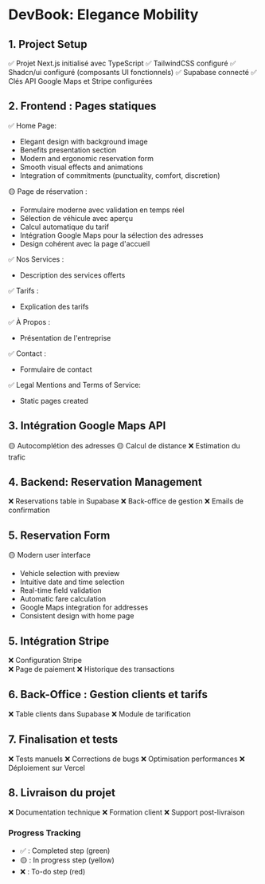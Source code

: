 # DevBook: Elegance Mobility

## 1. Project Setup
✅ Projet Next.js initialisé avec TypeScript
✅ TailwindCSS configuré
✅ Shadcn/ui configuré (composants UI fonctionnels)
✅ Supabase connecté
✅ Clés API Google Maps et Stripe configurées

## 2. Frontend : Pages statiques
✅ Home Page:
- Elegant design with background image
- Benefits presentation section
- Modern and ergonomic reservation form
- Smooth visual effects and animations
- Integration of commitments (punctuality, comfort, discretion)

🟡 Page de réservation :
- Formulaire moderne avec validation en temps réel
- Sélection de véhicule avec aperçu
- Calcul automatique du tarif
- Intégration Google Maps pour la sélection des adresses
- Design cohérent avec la page d'accueil

✅ Nos Services :  
- Description des services offerts  

✅ Tarifs :
- Explication des tarifs  

✅ À Propos :  
- Présentation de l'entreprise  

✅ Contact :
- Formulaire de contact  

✅ Legal Mentions and Terms of Service:
- Static pages created

## 3. Intégration Google Maps API
🟡 Autocomplétion des adresses
🟡 Calcul de distance
❌ Estimation du trafic

## 4. Backend: Reservation Management
❌ Reservations table in Supabase
❌ Back-office de gestion
❌ Emails de confirmation

## 5. Reservation Form
🟡 Modern user interface
- Vehicle selection with preview
- Intuitive date and time selection
- Real-time field validation
- Automatic fare calculation
- Google Maps integration for addresses
- Consistent design with home page

## 5. Intégration Stripe
❌ Configuration Stripe  
❌ Page de paiement
❌ Historique des transactions

## 6. Back-Office : Gestion clients et tarifs
❌ Table clients dans Supabase
❌ Module de tarification  

## 7. Finalisation et tests
❌ Tests manuels
❌ Corrections de bugs
❌ Optimisation performances
❌ Déploiement sur Vercel  

## 8. Livraison du projet
❌ Documentation technique
❌ Formation client
❌ Support post-livraison

### Progress Tracking
- ✅ : Completed step (green)
- 🟡 : In progress step (yellow)
- ❌ : To-do step (red)